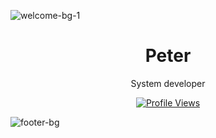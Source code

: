 ![welcome-bg-1]([https://user-images.githubusercontent.com/53189968/142773416-d1f49b96-3e5d-4061-a5b3-28ed235262b0.png](https://i.imgur.com/KbTFrlW.png))

<h1 align="center">Peter</h1>

<p align="center">System developer</p>


<a href="https://github.com/MrSkidder">
  <p align="center">
    <img src="https://komarev.com/ghpvc/?username=MrSkidder&color=blue" alt="Profile Views">
  </p>
</a>

![footer-bg](https://user-images.githubusercontent.com/53189968/142773429-47a4588d-0afd-4e22-aacb-179814f8c99f.png)

